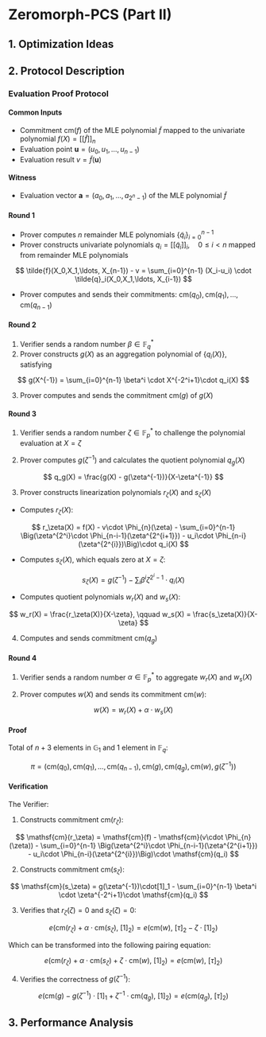 # Zeromorph-PCS (Part II)

## 1. Optimization Ideas

## 2. Protocol Description

### Evaluation Proof Protocol

#### Common Inputs
- Commitment $\mathsf{cm}(f)$ of the MLE polynomial $\tilde{f}$ mapped to the univariate polynomial $f(X)=[[\tilde{f}]]_n$
- Evaluation point $\mathbf{u}=(u_0, u_1, \ldots, u_{n-1})$
- Evaluation result $v = \tilde{f}(\mathbf{u})$

#### Witness
- Evaluation vector $\mathbf{a} = (a_0, a_1, \ldots, a_{2^n-1})$ of the MLE polynomial $\tilde{f}$

#### Round 1
- Prover computes $n$ remainder MLE polynomials $\{\tilde{q}_i\}_{i=0}^{n-1}$
- Prover constructs univariate polynomials $q_i=[[\tilde{q}_i]]_i, \quad 0 \leq i < n$ mapped from remainder MLE polynomials

$$
\tilde{f}(X_0,X_1,\ldots, X_{n-1}) - v = \sum_{i=0}^{n-1} (X_i-u_i) \cdot \tilde{q}_i(X_0,X_1,\ldots, X_{i-1})
$$

- Prover computes and sends their commitments: $\mathsf{cm}(q_0), \mathsf{cm}(q_1), \ldots, \mathsf{cm}(q_{n-1})$

#### Round 2
1. Verifier sends a random number $\beta\in \mathbb{F}_q^*$
2. Prover constructs $g(X)$ as an aggregation polynomial of $\{q_i(X)\}$, satisfying

$$
g(X^{-1}) = \sum_{i=0}^{n-1} \beta^i \cdot X^{-2^i+1}\cdot q_i(X)
$$

3. Prover computes and sends the commitment $\mathsf{cm}(g)$ of $g(X)$

#### Round 3
1. Verifier sends a random number $\zeta\in \mathbb{F}_p^*$ to challenge the polynomial evaluation at $X=\zeta$

2. Prover computes $g(\zeta^{-1})$ and calculates the quotient polynomial $q_g(X)$

$$
q_g(X) = \frac{g(X) - g(\zeta^{-1})}{X-\zeta^{-1}}
$$

3. Prover constructs linearization polynomials $r_\zeta(X)$ and $s_\zeta(X)$

- Computes $r_\zeta(X)$:

$$
r_\zeta(X) = f(X) - v\cdot \Phi_{n}(\zeta) - \sum_{i=0}^{n-1} \Big(\zeta^{2^i}\cdot \Phi_{n-i-1}(\zeta^{2^{i+1}}) - u_i\cdot \Phi_{n-i}(\zeta^{2^{i}})\Big)\cdot q_i(X)
$$

- Computes $s_\zeta(X)$, which equals zero at $X=\zeta$:

$$
s_\zeta(X) = g(\zeta^{-1}) - \sum_i\beta^i\zeta^{2^i-1}\cdot q_i(X)
$$

- Computes quotient polynomials $w_r(X)$ and $w_s(X)$:

$$
w_r(X) = \frac{r_\zeta(X)}{X-\zeta}, \qquad w_s(X) = \frac{s_\zeta(X)}{X-\zeta}
$$

4. Computes and sends commitment $\mathsf{cm}(q_g)$

#### Round 4
1. Verifier sends a random number $\alpha\in \mathbb{F}_p^*$ to aggregate $w_r(X)$ and $w_s(X)$

2. Prover computes $w(X)$ and sends its commitment $\mathsf{cm}(w)$:

$$
w(X) = w_r(X) + \alpha\cdot w_s(X)
$$

#### Proof
Total of $n+3$ elements in $\mathbb{G}_1$ and $1$ element in $\mathbb{F}_q$:

$$
\pi= \Big( \mathsf{cm}(q_0), \mathsf{cm}(q_1), \ldots, \mathsf{cm}(q_{n-1}), \mathsf{cm}(g), \mathsf{cm}(q_g), \mathsf{cm}(w), g(\zeta^{-1})\Big)
$$

#### Verification
The Verifier:

1. Constructs commitment $\mathsf{cm}(r_\zeta)$:

$$
\mathsf{cm}(r_\zeta) = \mathsf{cm}(f) - \mathsf{cm}(v\cdot \Phi_{n}(\zeta)) - \sum_{i=0}^{n-1} \Big(\zeta^{2^i}\cdot \Phi_{n-i-1}(\zeta^{2^{i+1}}) - u_i\cdot \Phi_{n-i}(\zeta^{2^{i}})\Big)\cdot \mathsf{cm}(q_i)
$$

2. Constructs commitment $\mathsf{cm}(s_\zeta)$:

$$
\mathsf{cm}(s_\zeta) = g(\zeta^{-1})\cdot[1]_1 - \sum_{i=0}^{n-1} \beta^i \cdot \zeta^{-2^i+1}\cdot \mathsf{cm}(q_i)
$$

3. Verifies that $r_\zeta(\zeta) = 0$ and $s_\zeta(\zeta) = 0$:

$$
e(\mathsf{cm}(r_\zeta) + \alpha\cdot \mathsf{cm}(s_\zeta), \ [1]_2) = e(\mathsf{cm}(w),\ [\tau]_2 - \zeta\cdot [1]_2)
$$

Which can be transformed into the following pairing equation:

$$
e(\mathsf{cm}(r_\zeta) + \alpha\cdot \mathsf{cm}(s_\zeta) + \zeta\cdot\mathsf{cm}(w), \ [1]_2) = e(\mathsf{cm}(w),\ [\tau]_2)
$$

4. Verifies the correctness of $g(\zeta^{-1})$:

$$
e(\mathsf{cm}(g) - g(\zeta^{-1})\cdot [1]_1 + \zeta^{-1}\cdot\mathsf{cm}(q_g),\  [1]_2) = e(\mathsf{cm}(q_g), \ [\tau]_2)
$$

## 3. Performance Analysis